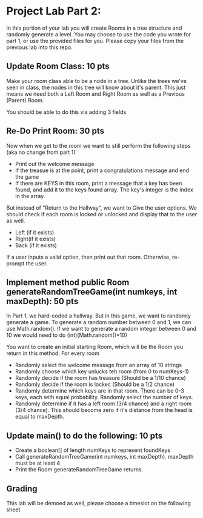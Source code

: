 # Project Lab Part 2:

In this portion of your lab you will create Rooms in a tree structure and randomly generate a level. You may choose to use the code you wrote for part 1, or use the provided files for you. Please copy your files from the previous lab into this repo.

## Update Room Class: 10 pts
Make your room class able to be a node in a tree. Unlike the trees we've seen in class, the nodes in this tree will know about it's parent. This just means we need both a Left Room and Right Room as well as a Previous (Parent) Room.

You should be able to do this via adding 3 fields

## Re-Do Print Room: 30 pts
Now when we get to the room we want to still perform the following steps (aka no change from part 1)

* Print out the welcome message
* If the treasue is at the point, print a congratulations message and end the game
* If there are KEYS in this room, print a message that a key has been found, and add it to the keys found array. The key's integer is the index in the array.

But instead of "Return to the Hallway", we want to Give the user options. We should check if each room is locked or unlocked and display that to the user as well.
* Left (if it exists) 
* Right(if it exists)
* Back (if it exists)

If a user inputs a valid option, then print out that room. Otherwise, re-prompt the user.

## Implement method public Room generateRandomTreeGame(int numkeys, int maxDepth): 50 pts
In Part 1, we hard-coded a hallway. But in this game, we want to randomly generate a game. To generate a random number between 0 and 1, we can use Math.random(). If we want to generate a random integer between 0 and 10 we would need to do (int)(Math.random()*10)

You want to create an initial starting Room, which will be the Room you return in this method. For every room
* Randomly select the welcome message from an array of 10 strings
* Randomly choose which key unlucks teh room (from 0 to numKeys-1)
* Randomly decide if the room has treasure (Should be a 1/10 chance)
* Randomly decide if the room is lockec (Should be a 1/2 chance)
* Randomly determine which keys are in that room. There can be 0-3 keys, each with equal probability. Randomly select the number of keys.
* Randomly determine if it has a left room (3/4 chance) and a right room (3/4 chance). This should become zero if it's distance from the head is equal to maxDepth.


## Update main() to do the following: 10 pts
* Create a boolean[] of length numKeys to represent foundKeys
* Call generateRandomTreeGame(int numkeys, int maxDepth). maxDepth must be at least 4
* Print the Room generateRandomTreeGame returns. 


## Grading
This lab will be demoed as well, please choose a timeslot on the following sheet
